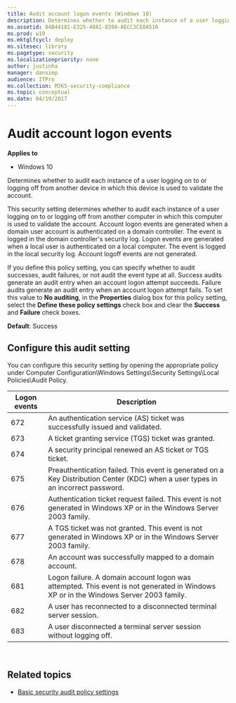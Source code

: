 ```yaml
---
title: Audit account logon events (Windows 10)
description: Determines whether to audit each instance of a user logging on to or logging off from another device in which this device is used to validate the account.
ms.assetid: 84B44181-E325-49A1-8398-AECC3CE0A516
ms.prod: w10
ms.mktglfcycl: deploy
ms.sitesec: library
ms.pagetype: security
ms.localizationpriority: none
author: justinha
manager: dansimp
audience: ITPro
ms.collection: M365-security-compliance
ms.topic: conceptual
ms.date: 04/19/2017
---
```


# Audit account logon events

**Applies to**
-   Windows 10

Determines whether to audit each instance of a user logging on to or logging off from another device in which this device is used to validate the account.

This security setting determines whether to audit each instance of a user logging on to or logging off from another computer in which this computer is used to validate the account. Account logon events are generated when a domain user account is authenticated on a domain controller. The event is logged in the domain controller's security log. Logon events are generated when a local user is authenticated on a local computer. The event is logged in the local security log. Account logoff events are not generated.

If you define this policy setting, you can specify whether to audit successes, audit failures, or not audit the event type at all. Success audits generate an audit entry when an account logon attempt succeeds. Failure audits generate an audit entry when an account logon attempt fails.
To set this value to **No auditing**, in the **Properties** dialog box for this policy setting, select the **Define these policy settings** check box and clear the **Success** and **Failure** check boxes.

**Default**: Success

## Configure this audit setting

You can configure this security setting by opening the appropriate policy under Computer Configuration\\Windows Settings\\Security Settings\\Local Policies\\Audit Policy.

| Logon events | Description                                                                                                                          |
|--------------|--------------------------------------------------------------------------------------------------------------------------------------|
| 672          | An authentication service (AS) ticket was successfully issued and validated.                                                         |
| 673          | A ticket granting service (TGS) ticket was granted.                                                                                  |
| 674          | A security principal renewed an AS ticket or TGS ticket.                                                                             |
| 675          | Preauthentication failed. This event is generated on a Key Distribution Center (KDC) when a user types in an incorrect password.     |
| 676          | Authentication ticket request failed. This event is not generated in Windows XP or in the Windows Server 2003 family.                |
| 677          | A TGS ticket was not granted. This event is not generated in Windows XP or in the Windows Server 2003 family.                        |
| 678          | An account was successfully mapped to a domain account.                                                                              |
| 681          | Logon failure. A domain account logon was attempted. This event is not generated in Windows XP or in the Windows Server 2003 family. |
| 682          | A user has reconnected to a disconnected terminal server session.                                                                    |
| 683          | A user disconnected a terminal server session without logging off.                                                                   |
 
## Related topics

- [Basic security audit policy settings](basic-security-audit-policy-settings.md)
 
 
